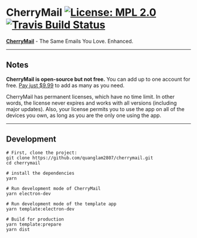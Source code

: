 # CherryMail [![License: MPL 2.0](https://img.shields.io/badge/License-MPL%202.0-brightgreen.svg)](https://opensource.org/licenses/MPL-2.0) [![Travis Build Status](https://travis-ci.com/quanglam2807/cherrymail.svg?branch=master)](https://travis-ci.com/quanglam2807/cherrymail)

**[CherryMail](https://getcherrymail.com)** - The Same Emails You Love. Enhanced.

---

## Notes
**CherryMail is open-source but not free.** You can add up to one account for free. [Pay just $9.99](https://webcatalog.onfastspring.com/cherrymail/cherrymail-app) to add as many as you need.

CherryMail has permanent licenses, which have no time limit. In other words, the license never expires and works with all versions (including major updates). Also, your license permits you to use the app on all of the devices you own, as long as you are the only one using the app.

---

## Development
```
# First, clone the project:
git clone https://github.com/quanglam2807/cherrymail.git
cd cherrymail

# install the dependencies
yarn

# Run development mode of CherryMail
yarn electron-dev

# Run development mode of the template app
yarn template:electron-dev

# Build for production
yarn template:prepare
yarn dist
```